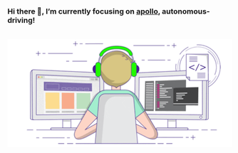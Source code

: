 ### Hi there 👋, I’m currently focusing on [apollo](https://github.com/ApolloAuto/apollo), autonomous-driving!

<br>

<div align="center">
  <img src="https://github.com/Corezcy/Corezcy/blob/main/coding.gif">
</div>

